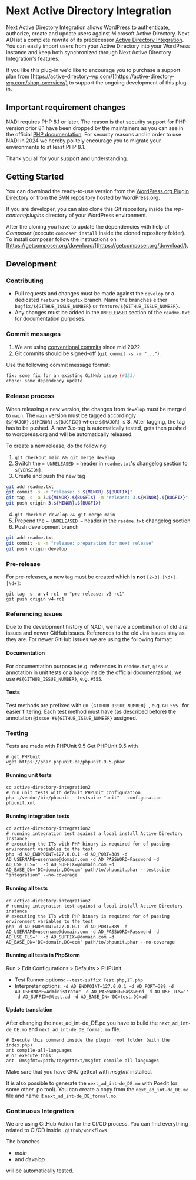 # Next Active Directory Integration
Next Active Directory Integration allows WordPress to authenticate, authorize, create and update users against Microsoft Active Directory. Next ADI ist a complete rewrite of its predecessor [Active Directory Integration](https://wordpress.org/plugins/active-directory-integration/). You can easily import users from your Active Directory into your WordPress instance and keep both synchronized through Next Active Directory Integration's features.

If you like this plug-in we'd like to encourage you to purchase a support plan from [https://active-directory-wp.com/](https://active-directory-wp.com/shop-overview/) to support the ongoing development of this plug-in.

## Important requirement changes
NADI requires PHP 8.1 or later. The reason is that security support for PHP version prior 8.1 have been dropped by the maintainers as you can see in the official [PHP documentation](http://php.net/supported-versions.php).
For security reasons and in order to use NADI in 2024 we hereby politely encourage you to migrate your environments to at least PHP 8.1.

Thank you all for your support and understanding.

## Getting Started
You can download the ready-to-use version from the [WordPress.org Plugin Directory](https://wordpress.org/plugins/next-active-directory-integration) or from the [SVN repository](https://plugins.svn.wordpress.org/next-active-directory-integration) hosted by WordPress.org.

If you are developer, you can also clone this Git repository inside the *wp-content/plugins* directory of your WordPress environment.

After the cloning you have to update the dependencies with help of *Composer* (execute `composer install` inside the cloned repository folder).
To install composer follow the instructions on [https://getcomposer.org/download/](https://getcomposer.org/download/).

## Development
### Contributing
- Pull requests and changes must be made against the `develop` or a dedicated `feature` or `bugfix` branch. Name the branches either `bugfix/${GITHUB_ISSUE_NUMBER}` or `feature/${GITHUB_ISSUE_NUMBER}`.
- Any changes must be added in the `UNRELEASED` section of the `readme.txt` for documentation purposes.

### Commit messages
1. We are using [conventional commits](https://www.conventionalcommits.org/en/v1.0.0/) since mid 2022.
2. Git commits should be signed-off (`git commit -s -m "..."`).

Use the following commit message format:

```bash
fix: some fix for an existing GitHub issue (#123)
chore: some dependency update
``` 

### Release process
When releasing a new version, the changes from `develop` must be merged to `main`. 
The `main` version must be tagged accordingly (`${MAJOR}.${MINOR}.${BUGFIX}`) where `${MAJOR}` is __3__. After tagging, the tag has to be pushed. 
A new 3.x-tag is automatically tested, gets then pushed to wordpress.org and will be automatically released.

To create a new release, do the following:

1. `git checkout main && git merge develop`
2. Switch the `= UNRELEASED =` header in `readme.txt`'s changelog section to `${VERSION}`.
3. Create and push the new tag
```bash
git add readme.txt
git commit -s -m "release: 3.${MINOR}.${BUGFIX}"
git tag -s -a 3.${MINOR}.${BUGFIX} -m "release: 3.${MINOR}.${BUGFIX}"
git push origin 3.${MINOR}.${BUGFIX}
```

4. `git checkout develop && git merge main`
5. Prepend the `= UNRELEASED =` header in the `readme.txt` changelog section
6. Push development branch
```bash
git add readme.txt
git commit -s -m "release: preparation for next release"
git push origin develop
```

### Pre-release
For pre-releases, a new tag must be created which is __not__ `[2-3].[\d+].[\d+]`:

```
git tag -s -a v4-rc1 -m "pre-release: v3-rc1"
git push origin v4-rc1
```

### Referencing issues
Due to the development history of NADI, we have a combination of old Jira issues and newer GitHub issues. References to the old Jira issues stay as they are. For newer GitHub issues we are using the following format:

#### Documentation
For documentation purposes (e.g. references in `readme.txt`, `@issue` annotation in unit tests or a badge inside the official documentation), we use `#${GITHUB_ISSUE_NUMBER}`, e.g. `#555`.

#### Tests
Test methods are prefixed with `GH_{GITHUB_ISSUE_NUMBER}_`, e.g. `GH_555_` for easier filtering.
Each test method must have (as described before) the annotation `@issue #${GITHUB_ISSUE_NUMBER}` assigned.

### Testing
Tests are made with PHPUnit 9.5 Get PHPUnit 9.5 with

```shell
# get PHPUnit
wget https://phar.phpunit.de/phpunit-9.5.phar
```

#### Running unit tests

```shell
cd active-directory-integration2
# run unit tests with default PHPUnit configuration
php ./vendor/bin/phpunit --testsuite "unit" --configuration phpunit.xml
``` 

#### Running integration tests 

```shell
cd active-directory-integration2
# running integration test against a local install Active Directory instance
# executing the ITs with PHP binary is required for of passing environment variables to the test
php -d AD_ENDPOINT=127.0.0.1 -d AD_PORT=389 -d AD_USERNAME=username@domain.com -d AD_PASSWORD=Password -d AD_USE_TLS='' -d AD_SUFFIX=@domain.com -d AD_BASE_DN='DC=domain,DC=com' path/to/phpunit.phar --testsuite "integration" --no-coverage
```

#### Running all tests

```shell
cd active-directory-integration2
# running integration test against a local install Active Directory instance
# executing the ITs with PHP binary is required for of passing environment variables to the test
php -d AD_ENDPOINT=127.0.0.1 -d AD_PORT=389 -d AD_USERNAME=username@domain.com -d AD_PASSWORD=Password -d AD_USE_TLS='' -d AD_SUFFIX=@domain.com -d AD_BASE_DN='DC=domain,DC=com' path/to/phpunit.phar --no-coverage
```

#### Running all tests in PhpStorm

Run > Edit Configurations > Defaults > PHPUnit
	
- Test Runner options: `--test-suffix Test.php,IT.php`
- Interpreter options: `-d AD_ENDPOINT=127.0.0.1 -d AD_PORT=389 -d AD_USERNAME=Administrator -d AD_PASSWORD=Pa$$w0rd -d AD_USE_TLS='' -d AD_SUFFIX=@test.ad -d AD_BASE_DN='DC=test,DC=ad'`

#### Update translation

After changing the next_ad_int-de_DE.po you have to build the `next_ad_int-de_DE.mo` and `next_ad_int-de_DE_formal.mo` file.
```shell
# Execute this command inside the plugin root folder (with the index.php)
ant compile-all-languages
# or execute this:
ant -Dmsgfmt=/path/to/gettext/msgfmt compile-all-languages
```
Make sure that you have GNU gettext with *msgfmt* installed.

It is also possible to generate the `next_ad_int-de_DE.mo` with Poedit (or some other .po tool). You can create a copy from the `next_ad_int-de_DE.mo` file and name it `next_ad_int-de_DE_formal.mo`.

### Continuous Integration
We are using GitHub Action for the CI/CD process. You can find everything related to CI/CD inside `.github/workflows`.

The branches

- *main*
- and *develop*

will be automatically tested.

